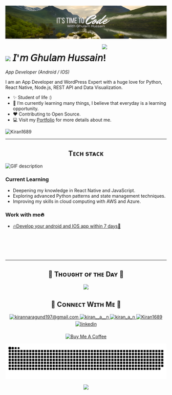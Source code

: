 <!--Banner-->
![Kiran1689 Banner Image](./quality_restoration_20250523184707867.jpg)

<!--Night Owl image-->
<div>
  <img align="right" width="40%" src="https://owlbertsio-resized.s3.amazonaws.com/Popper.psd.full.png">
</div>

<!--Header Name-->
# <img src="https://emojis.slackmojis.com/emojis/images/1531849430/4246/blob-sunglasses.gif?1531849430" width="30"/> 𝘐'𝘮 𝘎𝘩𝘶𝘭𝘢𝘮 𝘏𝘶𝘴𝘴𝘢𝘪𝘯! 
*App Developer (Android / IOS)*
<br /> 

<!--Start Intro-->               
<p align="left">I am an App Developer and WordPress Expert with a huge love for Python, React Native, Node.js, REST API and Data Visualization. </p>

- ✨ Student of life :)
- 🌱 I’m currently learning many things, I believe that everyday is a learning opportunity.
- ❤ Contributing to Open Source.
- 💻 Visit my [Portfolio](https://rajatech.site) for more details about me.
<!--End Intro-->

<!--Profile Count Badge-->
<p align="left">
  <img src="https://komarev.com/ghpvc/?username=hussaindevX&label=Profile%20views&color=770677&style=for-the-badge&logo=star" alt="Kiran1689" style="padding-right:20px;" />
</p>

---


<!--Languages and Tools Section-->       
<h2 align="center">Tᴇᴄʜ sᴛᴀᴄᴋ</h2> 
<picture>
  <source media="(prefers-color-scheme: dark)" srcset="./Skills_Animation_Dark.gif">
  <source media="(prefers-color-scheme: light)" srcset="./Skills_Animation_White.gif">
  <img align="left" alt="GIF description" src="./Skills_Animation_White.gif">
</picture>
<br />

<h3 align="left">Current Learning</h3>
<ul align="left">
  <li>Deepening my knowledge in React Native and JavaScript.</li>
  <li>Exploring advanced Python patterns and state management techniques.</li>
  <li>Improving my skills in cloud computing with AWS and Azure.</li>
</ul>
  
<h3 align="left">Work with me🔥</h3>
<ul align="left">
  <li><a href="https://www.fiverr.com/s/38okRXB">🔥Develop your android and IOS app within 7 days🙂</a></li>
</ul>
<br />
<br />
<br />
<br />



---

<!--Dynamic Quote card updates everyday at 12 PM--> 
<h2 align="center">🌟 Tʜᴏᴜɢʜᴛ ᴏғ ᴛʜᴇ Dᴀʏ 🌟</h2>








































<!--STARTS_HERE_QUOTE_CARD-->
<p align="center">
    <img src="https://readme-daily-quotes.vercel.app/api?author=Mark%20Manson&quote=Life%20is%20about%20not%20knowing%20and%20then%20doing%20something%20anyway.&theme=dark&bg_color=220a28&author_color=ffeb95&accent_color=c56a90">
</p>
<!--ENDS_HERE_QUOTE_CARD-->









































<!--Contact Section--> 

<h2 align="center">🤝 Cᴏɴɴᴇᴄᴛ Wɪᴛʜ Mᴇ 🤝 </h2>
<div align="center">
  
<a href="mailto:rajatech.official@gmail.com" target="_blank">
<img src="./gmail.png" width=50 height=50 alt="kirannaragund197@gmail.com" style="margin-bottom: 5px;" />
</a>

<a href="https://x.com/hussaindevX" target="_blank">
<img src="./twitter.png" width=50 height=50 alt="kiran__a__n" style="margin-bottom: 5px;" />
</a>

<a href="https://www.instagram.com/hussaindevX" target="_blank">
<img src="./instagram.png" width=50 height=50 alt="kiran_a_n" style="margin-bottom: 5px;" />
</a>

<a href="https://www.githubcom/hussaindevX" target="_blank">
<img src="./github.png" width=50 height=50 alt="Kiran1689" style="margin-bottom: 5px;" />
</a>

<a href="https://www.linkedin.com/in/hussaindevX/" target="_blank">
<img src="./linkedin.png" width=50 height=50 alt="linkedin" style="margin-bottom: 5px;" />
</a>
</div>
<br/>

<!--Buy me a coffee-->
<div align="center">
<a href="https://buymeacoffee.com/hussaindevx" target="_blank"><img src="https://cdn.buymeacoffee.com/buttons/v2/default-yellow.png" alt="Buy Me A Coffee" style="height: 40px !important;width: 200px !important;" ></a>
</div>

![snake gif](https://github.com/hussaindevX/hussaindevX/blob/output/github-snake-dark.svg)

<!--Footer--> 
<p align="center">
  <img src="https://capsule-render.vercel.app/api?type=waving&color=gradient&height=65&section=footer"/>
</p>





